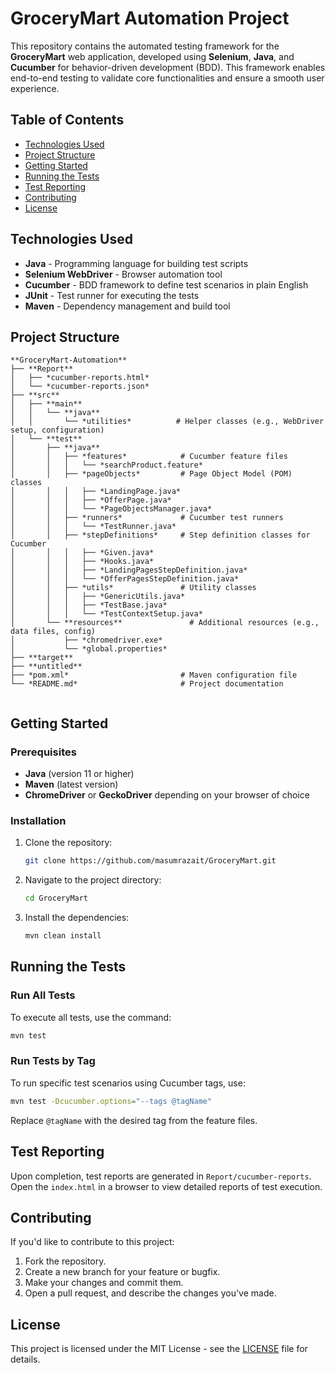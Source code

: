 # GroceryMart Automation Project

This repository contains the automated testing framework for the **GroceryMart** web application, developed using **Selenium**, **Java**, and **Cucumber** for behavior-driven development (BDD). This framework enables end-to-end testing to validate core functionalities and ensure a smooth user experience.

## Table of Contents
- [Technologies Used](#technologies-used)
- [Project Structure](#project-structure)
- [Getting Started](#getting-started)
- [Running the Tests](#running-the-tests)
- [Test Reporting](#test-reporting)
- [Contributing](#contributing)
- [License](#license)

## Technologies Used
- **Java** - Programming language for building test scripts
- **Selenium WebDriver** - Browser automation tool
- **Cucumber** - BDD framework to define test scenarios in plain English
- **JUnit** - Test runner for executing the tests
- **Maven** - Dependency management and build tool

## Project Structure
```plaintext
**GroceryMart-Automation**
├── **Report**
│   ├── *cucumber-reports.html*
│   └── *cucumber-reports.json*
├── **src**
│   ├── **main**
│   │   └── **java**
│   │       └── *utilities*          # Helper classes (e.g., WebDriver setup, configuration)
│   └── **test**
│       ├── **java**
│       │   ├── *features*            # Cucumber feature files
│       │   │   └── *searchProduct.feature*
│       │   ├── *pageObjects*         # Page Object Model (POM) classes
│       │   │   ├── *LandingPage.java*
│       │   │   ├── *OfferPage.java*
│       │   │   └── *PageObjectsManager.java*
│       │   ├── *runners*             # Cucumber test runners
│       │   │   └── *TestRunner.java*
│       │   ├── *stepDefinitions*     # Step definition classes for Cucumber
│       │   │   ├── *Given.java*
│       │   │   ├── *Hooks.java*
│       │   │   ├── *LandingPagesStepDefinition.java*
│       │   │   └── *OfferPagesStepDefinition.java*
│       │   ├── *utils*               # Utility classes
│       │   │   ├── *GenericUtils.java*
│       │   │   ├── *TestBase.java*
│       │   │   └── *TestContextSetup.java*
│       └── **resources**               # Additional resources (e.g., data files, config)
│           ├── *chromedriver.exe*
│           └── *global.properties*
├── **target**
├── **untitled**
├── *pom.xml*                         # Maven configuration file
└── *README.md*                       # Project documentation


```

## Getting Started

### Prerequisites
- **Java** (version 11 or higher)
- **Maven** (latest version)
- **ChromeDriver** or **GeckoDriver** depending on your browser of choice

### Installation
1. Clone the repository:
   ```bash
   git clone https://github.com/masumrazait/GroceryMart.git
   ```
2. Navigate to the project directory:
   ```bash
   cd GroceryMart
   ```
3. Install the dependencies:
   ```bash
   mvn clean install
   ```

## Running the Tests

### Run All Tests
To execute all tests, use the command:
```bash
mvn test
```

### Run Tests by Tag
To run specific test scenarios using Cucumber tags, use:
```bash
mvn test -Dcucumber.options="--tags @tagName"
```
Replace `@tagName` with the desired tag from the feature files.

## Test Reporting
Upon completion, test reports are generated in `Report/cucumber-reports`. Open the `index.html` in a browser to view detailed reports of test execution.

## Contributing
If you'd like to contribute to this project:
1. Fork the repository.
2. Create a new branch for your feature or bugfix.
3. Make your changes and commit them.
4. Open a pull request, and describe the changes you've made.

## License
This project is licensed under the MIT License - see the [LICENSE](LICENSE) file for details.

